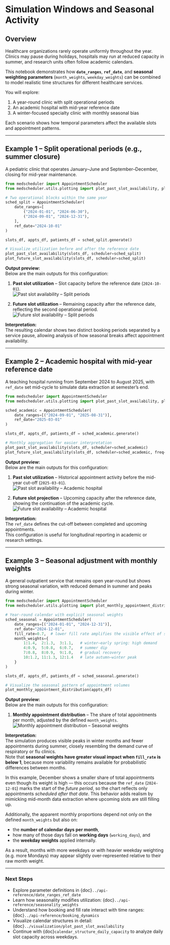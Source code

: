 # Simulation Windows and Seasonal Activity

## Overview
Healthcare organizations rarely operate uniformly throughout the year.  
Clinics may pause during holidays, hospitals may run at reduced capacity in summer, and research units often follow academic calendars.  

This notebook demonstrates how **`date_ranges`**, **`ref_date`**, and **seasonal weighting parameters** (`month_weights`, `weekday_weights`) can be combined to model realistic time structures for different healthcare services.

You will explore:
1. A year-round clinic with split operational periods  
2. An academic hospital with mid-year reference date  
3. A winter-focused specialty clinic with monthly seasonal bias  

Each scenario shows how temporal parameters affect the available slots and appointment patterns.

---

## Example 1 – Split operational periods (e.g., summer closure)
A pediatric clinic that operates January–June and September–December, closing for mid-year maintenance.

```python
from medscheduler import AppointmentScheduler
from medscheduler.utils.plotting import plot_past_slot_availability, plot_future_slot_availability

# Two operational blocks within the same year
sched_split = AppointmentScheduler(
    date_ranges=[
        ("2024-01-01", "2024-06-30"),
        ("2024-09-01", "2024-12-31"),
    ],
    ref_date="2024-10-01"
)

slots_df, appts_df, patients_df = sched_split.generate()

# Visualize utilization before and after the reference date
plot_past_slot_availability(slots_df, scheduler=sched_split)
plot_future_slot_availability(slots_df, scheduler=sched_split)
```


**Output preview:**  
Below are the main outputs for this configuration:

1. **Past slot utilization** – Slot capacity before the reference date (`2024-10-01`).  
   ![Past slot availability – Split periods](../_static/visuals/examples/simulation_windows/sched_split_plot_past_slot_availability.png)

2. **Future slot utilization** – Remaining capacity after the reference date, reflecting the second operational period.  
   ![Future slot availability – Split periods](../_static/visuals/examples/simulation_windows/sched_split_plot_future_slot_availability.png)


**Interpretation:**  
The resulting calendar shows two distinct booking periods separated by a service pause, allowing analysis of how seasonal breaks affect appointment availability.

---

## Example 2 – Academic hospital with mid-year reference date
A teaching hospital running from September 2024 to August 2025, with `ref_date` set mid-cycle to simulate data extraction at semester’s end.

```python
from medscheduler import AppointmentScheduler
from medscheduler.utils.plotting import plot_past_slot_availability, plot_future_slot_availability

sched_academic = AppointmentScheduler(
    date_ranges=[("2024-09-01", "2025-08-31")],
    ref_date="2025-03-01"
)

slots_df, appts_df, patients_df = sched_academic.generate()

# Monthly aggregation for easier interpretation
plot_past_slot_availability(slots_df, scheduler=sched_academic)
plot_future_slot_availability(slots_df, scheduler=sched_academic, freq="D")
```

**Output preview:**  
Below are the main outputs for this configuration:

1. **Past slot utilization** – Historical appointment activity before the mid-year cut-off (`2025-03-01`).  
   ![Past slot availability – Academic hospital](../_static/visuals/examples/simulation_windows/sched_academic_plot_past_slot_availability.png)

2. **Future slot projection** – Upcoming capacity after the reference date, showing the continuation of the academic cycle.  
   ![Future slot availability – Academic hospital](../_static/visuals/examples/simulation_windows/sched_academic_plot_future_slot_availability.png)



**Interpretation:**  
The `ref_date` defines the cut-off between completed and upcoming appointments.  
This configuration is useful for longitudinal reporting in academic or research settings.

---

## Example 3 – Seasonal adjustment with monthly weights
A general outpatient service that remains open year-round but shows strong seasonal variation, with reduced demand in summer and peaks during winter.

```python
from medscheduler import AppointmentScheduler
from medscheduler.utils.plotting import plot_monthly_appointment_distribution

# Year-round calendar with explicit seasonal weights
sched_seasonal = AppointmentScheduler(
    date_ranges=[("2024-01-01", "2024-12-31")],
    ref_date="2024-12-01",
    fill_rate=0.7,  # lower fill rate amplifies the visible effect of seasonal weights
    month_weights={
        1:1.4,  2:1.3,  3:1.1,   # winter–early spring: high demand
        4:0.9,  5:0.8,  6:0.7,   # summer dip
        7:0.8,  8:0.9,  9:1.0,   # gradual recovery
        10:1.2, 11:1.3, 12:1.4   # late autumn–winter peak
    }
)

slots_df, appts_df, patients_df = sched_seasonal.generate()

# Visualize the seasonal pattern of appointment volumes
plot_monthly_appointment_distribution(appts_df)
```

**Output preview:**  
Below are the main outputs for this configuration:

1. **Monthly appointment distribution** – The share of total appointments per month, adjusted by the defined `month_weights`.  
   ![Monthly appointment distribution – Seasonal weights](../_static/visuals/examples/simulation_windows/sched_seasonal_plot_monthly_appointment_distribution.png)

**Interpretation:**  
The simulation produces visible peaks in winter months and fewer appointments during summer, closely resembling the demand curve of respiratory or flu clinics.  
Note that **seasonal weights have greater visual impact when `fill_rate` is below 1**, because more variability remains available for probabilistic differences between months.  

In this example, December shows a smaller share of total appointments even though its weight is high — this occurs because the `ref_date` (`2024-12-01`) marks the start of the *future period*, so the chart reflects only appointments *scheduled after that date*. This behavior adds realism by mimicking mid-month data extraction where upcoming slots are still filling up.

Additionally, the apparent monthly proportions depend not only on the defined `month_weights` but also on:
- the **number of calendar days per month**,  
- how many of those days fall on **working days** (`working_days`), and  
- the **weekday weights** applied internally.  

As a result, months with more weekdays or with heavier weekday weighting (e.g. more Mondays) may appear slightly over-represented relative to their raw month weight.

---

### Next Steps
- Explore parameter definitions in {doc}`../api-reference/date_ranges_ref_date`  
- Learn how seasonality modifies utilization: {doc}`../api-reference/seasonality_weights`  
- Understand how booking and fill rate interact with time ranges: {doc}`../api-reference/booking_dynamics`  
- Visualize calendar structures in detail: {doc}`../visualization/plot_past_slot_availability`  
- Continue with {doc}`calendar_structure_daily_capacity` to analyze daily slot capacity across weekdays.


